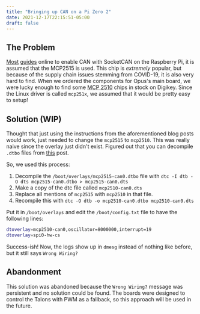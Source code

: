 ```yaml
---
title: "Bringing up CAN on a Pi Zero 2"
date: 2021-12-17T22:15:51-05:00
draft: false
---
```


## The Problem 
[Most](https://www.beyondlogic.org/adding-can-controller-area-network-to-the-raspberry-pi/) [guides](https://www.hackster.io/youness/how-to-connect-raspberry-pi-to-can-bus-b60235) online to enable CAN with SocketCAN on the Raspberry Pi, it is assumed that the MCP2515 is used. This chip is _extremely_ popular, but because of the supply chain issues stemming from COVID-19, it is also very hard to find. When we ordered the components for Opus's main board, we were lucky enough to find some [MCP 2510](https://www.microchip.com/en-us/product/MCP2510) chips in stock on Digikey. Since the Linux driver is called `mcp251x`, we assumed that it would be pretty easy to setup!

## Solution (WIP) 
Thought that just using the instructions from the aforementioned blog posts would work, just needed to change the `mcp2515` to `mcp2510`. This was really naive since the overlay just didn't exist. Figured out that you can decompile `.dtbo` files from [this](https://stackoverflow.com/questions/21670967/how-to-compile-dts-linux-device-tree-source-files-to-dtb) post. 

So, we used this process: 
1. Decompile the `/boot/overlays/mcp2515-can0.dtbo` file with `dtc -I dtb -O dts mcp2515-can0.dtbo > mcp2515-can0.dts`
2. Make a copy of the dtc file called `mcp2510-can0.dts`
3. Replace all mentions of `mcp2515` with `mcp2510` in that file. 
4. Recompile this with `dtc -O dtb -o mcp2510-can0.dtbo mcp2510-can0.dts`

Put it in `/boot/overlays` and edit the `/boot/config.txt` file to have the following lines: 

```bash
dtoverlay=mcp2510-can0,oscillator=8000000,interrupt=19
dtoverlay=spi0-hw-cs
```

Success-ish! Now, the logs show up in `dmesg` instead of nothing like before, but it still says `Wrong Wiring?`

## Abandonment
This solution was abandoned because the `Wrong Wiring?` message was persistent and no solution could be found. The boards were designed to control the Talons with PWM as a fallback, so this approach will be used in the future. 

